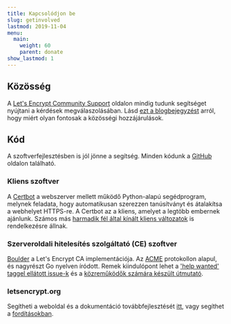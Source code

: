 ```yaml
---
title: Kapcsolódjon be
slug: getinvolved
lastmod: 2019-11-04
menu:
  main:
    weight: 60
    parent: donate
show_lastmod: 1
---
```



## Közösség

A [Let's Encrypt Community Support](https://community.letsencrypt.org/) oldalon mindig tudunk segítséget nyújtani a kérdések megválaszolásában. Lásd [ezt a blogbejegyzést](/2015/08/13/lets-encrypt-community-support.html) arról, hogy miért olyan fontosak a közösségi hozzájárulások.

## Kód

A szoftverfejlesztésben is jól jönne a segítség. Minden kódunk a [GitHub](https://github.com/letsencrypt/) oldalon található.

### Kliens szoftver

A [Certbot](https://github.com/certbot/certbot) a webszerver mellett működő Python-alapú segédprogram, melynek feladata, hogy automatikusan szerezzen tanúsítványt és átalakítsa a webhelyet HTTPS-re. A Certbot az a kliens, amelyet a legtöbb embernek ajánlunk. Számos más [harmadik fél által kínált kliens változatok](/docs/client-options) is rendelkezésre állnak.

### Szerveroldali hitelesítés szolgáltató  (CE) szoftver

[Boulder](https://github.com/letsencrypt/boulder) a Let's Encrypt CA implementációja. Az [ACME](https://tools.ietf.org/html/rfc8555) protokollon alapul, és nagyrészt Go nyelven íródott. Remek kiindulópont lehet a ['help wanted' taggel ellátott issue-k](https://github.com/letsencrypt/boulder/labels/help%20wanted) és a [közreműködők számára készült útmutató](https://github.com/letsencrypt/boulder/blob/main/CONTRIBUTING.md).

### letsencrypt.org

Segítheti a weboldal és a dokumentáció továbbfejlesztését [itt](https://github.com/letsencrypt/website), vagy segíthet a [fordításokban](https://crowdin.com/project/lets-encrypt-website).
